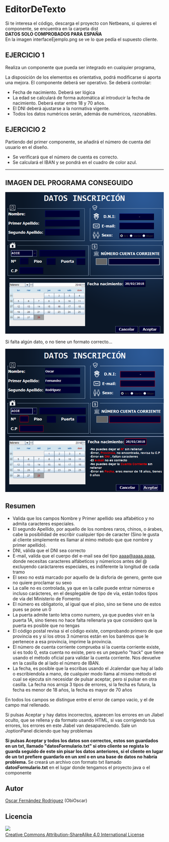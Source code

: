 # EditorDeTexto
Si te interesa el código, descarga el proyecto con Netbeans, si quieres el componente, se encuentra en la carpeta dist <br>
<b>DATOS SOLO COMPROBADOS PARA ESPAÑA</b><br>
En la imagen interfaceEjemplo.png se ve lo que pedía el supuesto cliente.

## EJERCICIO 1

Realiza un componente que pueda ser integrado en cualquier programa,

La disposición de los elementos es orientativa, podrá modificarse si aporta una mejora. El componente deberá ser operativo.
Se deberá controlar:
*   Fecha de nacimiento. Deberá ser lógica
*   La edad se calculará de forma automática al introducir la fecha de nacimiento. Deberá estar entre 18 y 70 años.
*   El DNI deberá ajustarse a la normativa vigente.
*   Todos los datos numéricos serán, además de numéricos, razonables.
 
## EJERCICIO 2

Partiendo del primer componente, se añadirá el número de cuenta del usuario en el diseño.

*   Se verificará que el número de cuenta es correcto.
*   Se calculará el IBAN y se pondrá en el cuadro de color azul.

----------------------------------------------------------------------------------------------
## IMAGEN DEL PROGRAMA CONSEGUIDO
![   ](https://github.com/ObiOscar/Componente-Validar-Datos/blob/master/primeraImagen.png)

Si falta algún dato, o no tiene un formato correcto...

![   ](https://github.com/ObiOscar/Componente-Validar-Datos/blob/master/datosIncorrectos.png)


## Resumen
* Valida que los campos Nombre y Primer apellido sea alfabético y no admita caracteres especiales. 
* El segundo Apellido, por aquello de los nombres raros, chinos, o árabes, cabe la posibilidad de escribir cualquier tipo de caracter (Sino le gusta al cliente simplemente es llamar al mimo método que que nombre y primer apellido).
* DNI, válida que el DNI sea correcto
* E-mail, valída que el cuerpo del e-mail sea del tipo aaaa@aaaa.aaaa, donde necesitas caracteres alfábeticos y númericos antes del @ excluyendo caráctareres especiales, es indiferente la longitud de cada tramo
* El sexo no está marcado por aquello de la disforia de genero, gente que no quiere proclamar su sexo
* La calle no es controlada, ya que en la calle puede entrar números e incluso carácteres, en el desplegable de tipo de vía, están todos tipos de vía del Ministerio de Fomento
* El número es obligatorio, al igual que el piso, sino se tiene uno de estos pues se pone un 0
* La puerta admite tanto letra como numero, ya que puedes vivir en la puerta 1A, sino tienes no hace falta rellenarla ya que considero que la puerta es posible que no tengas
* El código postal revisa si el código existe, comprobando primero de que provincia es y si los otros 3 números están en los barémos que le pertenece a esa provincia, imprime la provincia.
* El número de cuenta corriente comprueba si la cuenta corriente existe, si es todo 0, esta cuenta no existe, pero es un pequeño "hack" que tiene usando el método oficial para validar la cuenta corriente. Nos devuelve en la casilla de al lado el número de IBAN.
* La fecha, es posible que la escribas usando el Jcalendar que hay al lado o escribiendola a mano, de cualquier modo llama al mismo método el cual se ejecuta sin necesidar de pulsar aceptar, pero si pulsar en otra casilla.
  La fecha nos arroja 3 tipos de errores, si la fecha es futura, la fecha es menor de 18 años, la fecha es mayor de 70 años

En todos los campos se distingue entre el error de campo vacio, y el de campo mal rellenado.

Si pulsas Aceptar y hay datos incorrectos, aparecen los errores en un Jlabel oculto, que se rellena y da formato usando HTML, si vas corrigiendo tus errores, los errores en este Jlabel van desapareciendo. Sale un JoptionPanel diciendo que hay problemas

<strong>Si pulsas Aceptar y todos los datos son correctos, estos son guardados en un txt, llamado "datosFormulario.txt" si otro cliente se regista lo guarda seguido de este sin pisar los datos anteriores, si el cliente en lugar de un txt prefiere guardarlo en un xml o en una base de datos no habría problema. </strong>
Se creará un archivo con formato txt llamado <b>datosFormulario.txt</b> en el lugar donde tengamos el proyecto java o el componente

## Autor

[Oscar Fernández Rodriguez](https://github.com/ObiOscar) (ObiOscar)

## Licencia

![](https://github.com/ObiOscar/BombaAirsoft/blob/master/licencia.png)  
[Creative Commons Attribution-ShareAlike 4.0 International License](http://creativecommons.org/licenses/by-sa/4.0/)

